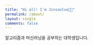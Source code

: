 ```yaml
---
title: "Hi all! I'm Jinsoolve👋🏻"
permalink: /about/
layout: single
comments: false
---
```


알고리즘과 머신러닝을 공부하는 대학생입니다.
